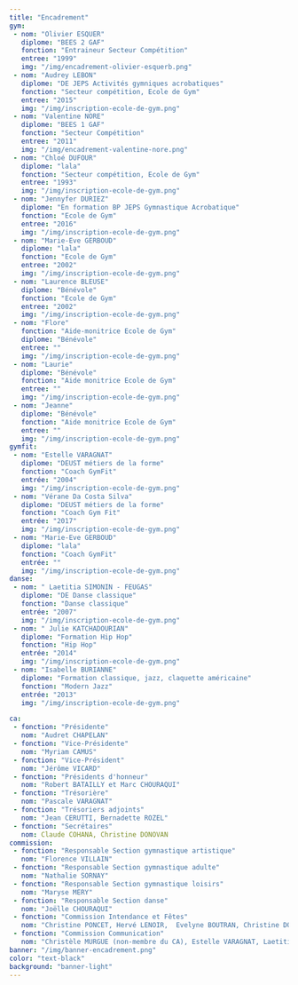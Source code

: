 ```yaml
---
title: "Encadrement"
gym:
 - nom: "Olivier ESQUER"
   diplome: "BEES 2 GAF"
   fonction: "Entraineur Secteur Compétition"
   entree: "1999"
   img: "/img/encadrement-olivier-esquerb.png"
 - nom: "Audrey LEBON"
   diplome: "DE JEPS Activités gymniques acrobatiques"
   fonction: "Secteur compétition, Ecole de Gym"
   entree: "2015"
   img: "/img/inscription-ecole-de-gym.png"
 - nom: "Valentine NORE"
   diplome: "BEES 1 GAF"
   fonction: "Secteur Compétition"
   entree: "2011"
   img: "/img/encadrement-valentine-nore.png"
 - nom: "Chloé DUFOUR"
   diplome: "lala"
   fonction: "Secteur compétition, Ecole de Gym"
   entree: "1993"
   img: "/img/inscription-ecole-de-gym.png"
 - nom: "Jennyfer DURIEZ"
   diplome: "En formation BP JEPS Gymnastique Acrobatique"
   fonction: "Ecole de Gym"
   entree: "2016"
   img: "/img/inscription-ecole-de-gym.png"
 - nom: "Marie-Eve GERBOUD"
   diplome: "lala"
   fonction: "Ecole de Gym"
   entree: "2002"
   img: "/img/inscription-ecole-de-gym.png"
 - nom: "Laurence BLEUSE"
   diplome: "Bénévole"
   fonction: "Ecole de Gym"
   entree: "2002"
   img: "/img/inscription-ecole-de-gym.png"
 - nom: "Flore"
   fonction: "Aide-monitrice Ecole de Gym"
   diplome: "Bénévole"
   entree: ""
   img: "/img/inscription-ecole-de-gym.png"
 - nom: "Laurie"
   diplome: "Bénévole"
   fonction: "Aide monitrice Ecole de Gym"
   entree: ""
   img: "/img/inscription-ecole-de-gym.png"
 - nom: "Jeanne"
   diplome: "Bénévole"
   fonction: "Aide monitrice Ecole de Gym"
   entree: ""
   img: "/img/inscription-ecole-de-gym.png"
gymfit:
 - nom: "Estelle VARAGNAT"
   diplome: "DEUST métiers de la forme"
   fonction: "Coach GymFit"
   entrée: "2004"
   img: "/img/inscription-ecole-de-gym.png"
 - nom: "Vérane Da Costa Silva"
   diplome: "DEUST métiers de la forme"
   fonction: "Coach Gym Fit"
   entrée: "2017"
   img: "/img/inscription-ecole-de-gym.png"
 - nom: "Marie-Eve GERBOUD"
   diplome: "lala"
   fonction: "Coach GymFit"
   entrée: ""
   img: "/img/inscription-ecole-de-gym.png"
danse:
 - nom: " Laetitia SIMONIN - FEUGAS"
   diplome: "DE Danse classique"
   fonction: "Danse classique"
   entrée: "2007"
   img: "/img/inscription-ecole-de-gym.png"
 - nom: " Julie KATCHADOURIAN"
   diplome: "Formation Hip Hop"
   fonction: "Hip Hop"
   entrée: "2014"
   img: "/img/inscription-ecole-de-gym.png"
 - nom: "Isabelle BURIANNE"
   diplome: "Formation classique, jazz, claquette américaine"
   fonction: "Modern Jazz"
   entrée: "2013"
   img: "/img/inscription-ecole-de-gym.png"

ca:
 - fonction: "Présidente"
   nom: "Audret CHAPELAN"
 - fonction: "Vice-Présidente"
   nom: "Myriam CAMUS"
 - fonction: "Vice-Président"
   nom: "Jérôme VICARD"
 - fonction: "Présidents d'honneur"
   nom: "Robert BATAILLY et Marc CHOURAQUI"
 - fonction: "Trésorière"
   nom: "Pascale VARAGNAT"
 - fonction: "Trésoriers adjoints"
   nom: "Jean CERUTTI, Bernadette ROZEL"
 - fonction: "Secrétaires"
   nom: Claude COHANA, Christine DONOVAN
commission:
 - fonction: "Responsable Section gymnastique artistique"
   nom: "Florence VILLAIN"
 - fonction: "Responsable Section gymnastique adulte"
   nom: "Nathalie SORNAY"
 - fonction: "Responsable Section gymnastique loisirs"
   nom: "Maryse MERY"
 - fonction: "Responsable Section danse"
   nom: "Joëlle CHOURAQUI"
 - fonction: "Commission Intendance et Fêtes"
   nom: "Christine PONCET, Hervé LENOIR,  Evelyne BOUTRAN, Christine DONOVAN, Claude COHANA"
 - fonction: "Commission Communication"
   nom: "Christèle MURGUE (non-membre du CA), Estelle VARAGNAT, Laetitia BASTIN "
banner: "/img/banner-encadrement.png"
color: "text-black"
background: "banner-light"
---
```

